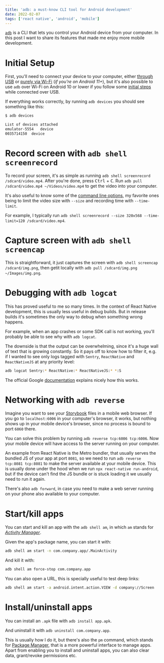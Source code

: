 ```yaml
---
title: 'adb: a must-know CLI tool for Android development'
date: 2022-02-07
tags: ['react native', 'android', 'mobile']
---
```


[`adb`](https://developer.android.com/studio/command-line/adb) is a CLI that
lets you control your Android device from your computer. In this post I want to
share its features that made me enjoy more mobile development.

<!-- more -->

# Initial Setup

First, you'll need to connect your device to your computer, either [through
USB](https://developer.android.com/studio/command-line/adb#Enabling) or [purely
via
Wi-Fi](https://developer.android.com/studio/command-line/adb#connect-to-a-device-over-wi-fi-android-11+)
(*if you're on Android 11+*), but it's also possible to use `adb` over Wi-Fi on
Android 10 or lower if you follow some [initial
steps](https://developer.android.com/studio/command-line/adb#wireless) while
connected over USB.

If everything works correctly, by running `adb devices` you should see
something like this:

```sh
$ adb devices

List of devices attached
emulator-5554	device
0035714150	device
```

# Record screen with `adb shell screenrecord`

To record your screen, it's as simple as running `adb shell screenrecord
/sdcard/video.mp4`. After you're done, press <kbd>Ctrl</kbd> + <kbd>C</kbd>.
Run `adb pull /sdcard/video.mp4 ~/Videos/video.mp4` to get the video into your
computer.

It's also useful to know some of the [command line
options](https://developer.android.com/studio/command-line/adb#screenrecord),
my favorite ones being to limit the video size with `--size` and recording time
with `--time-limit`.

For example, I typically run `adb shell screenrecord --size 320x568
--time-limit=120 /sdcard/video.mp4`.

# Capture screen with `adb shell screencap`

This is straightforward, it just captures the screen with `adb shell screencap
/sdcard/img.png`, then getit locally with `adb pull /sdcard/img.png
~/Images/img.png`.

# Debugging with `adb logcat`

This has proved useful to me so many times. In the context of React Native
development, this is usually less useful in debug builds. But in release builds
it's sometimes the only way to debug when something wrong happens.

For example, when an app crashes or some SDK call is not working, you'll
probably be able to see why with `adb logcat`.

The downside is that the output can be overwhelming, since it's a huge wall of
text that is growing constantly. So it pays off to know how to filter it, e.g.
if I wanted to see only logs tagged with `Sentry`, `ReactNative` and
`ReactNativeJS` at any priority level:

```sh
adb logcat Sentry:* ReactNative:* ReactNativeJS:* *:S
```

The official Google
[documentation](https://developer.android.com/studio/command-line/logcat#filteringOutput)
explains nicely how this works.

# Networking with `adb reverse`

Imagine you want to see your [Storybook](https://storybook.js.org/) files in a
mobile web browser. If you go to `localhost:6006` in your computer's browser,
it works, but nothing shows up in your mobile device's browser, since no
process is bound to port `6060` there.

You can solve this problem by running `adb reverse tcp:6006 tcp:6006`. Now your
mobile device will have access to the server running on your computer.

An example from React Native is the Metro bundler, that usually serves the
bundled JS of your app at port `8081`, so we need to run `adb reverse tcp:8081
tcp:8081` to make the server available at your mobile device. This is usually
done under the hood when we run `npx react-native run-android`, but if the
device can't find the JS bundle or is stuck loading it we usually need to run
it again.

There's also `adb forward`, in case you need to make a web server running on
your phone also available to your computer.

# Start/kill apps

You can start and kill an app with the `adb shell am`, in which `am` stands for
[*Activity Manager*](https://developer.android.com/studio/command-line/adb#am).

Given the app's package name, you can start it with:

```sh
adb shell am start -n com.company.app/.MainActivity
```

And kill it with:

```sh
adb shell am force-stop com.company.app
```

You can also open a URL, this is specially useful to test deep links:

```sh
adb shell am start -a android.intent.action.VIEW -d company://Screen
```

# Install/uninstall apps

You can install an `.apk` file with `adb install app.apk`.

And uninstall it with `adb uninstall com.company.app`.

This is usually how I do it, but there's also the `pm` command, which stands
for [Package
Manager](https://developer.android.com/studio/command-line/adb#pm), that is a
more powerful interface to manage apps. Apart from enabling you to install and
uninstall apps, you can also clear data, grant/revoke permissions etc.
